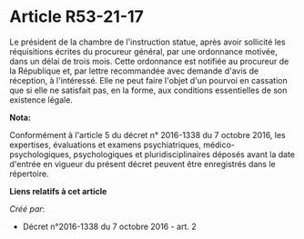# Article R53-21-17

Le président de la chambre de l'instruction statue, après avoir sollicité les réquisitions écrites du procureur général, par
une ordonnance motivée, dans un délai de trois mois. Cette ordonnance est notifiée au procureur de la République et, par
lettre recommandée avec demande d'avis de réception, à l'intéressé. Elle ne peut faire l'objet d'un pourvoi en cassation que
si elle ne satisfait pas, en la forme, aux conditions essentielles de son existence légale.

**Nota:**

Conformément à l'article 5 du décret n° 2016-1338 du 7 octobre 2016, les expertises, évaluations et examens psychiatriques,
médico-psychologiques, psychologiques et pluridisciplinaires déposés avant la date d'entrée en vigueur du présent décret
peuvent être enregistrés dans le répertoire.

**Liens relatifs à cet article**

_Créé par_:

  - Décret n°2016-1338 du 7 octobre 2016 - art. 2
